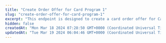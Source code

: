 ```yaml
---
title: "Create Order Offer for Card Program 1"
slug: "create-order-offer-for-card-program-1"
excerpt: "This endpoint is designed to create a card order offer for Card Program 1. The client can specify the card request identifier `id`, choose the currency of the offer `currency`, and use the User-Agent header for user identification."
hidden: false
createdAt: "Mon Mar 18 2024 07:28:50 GMT+0000 (Coordinated Universal Time)"
updatedAt: "Tue Mar 19 2024 06:04:46 GMT+0000 (Coordinated Universal Time)"
---
```

